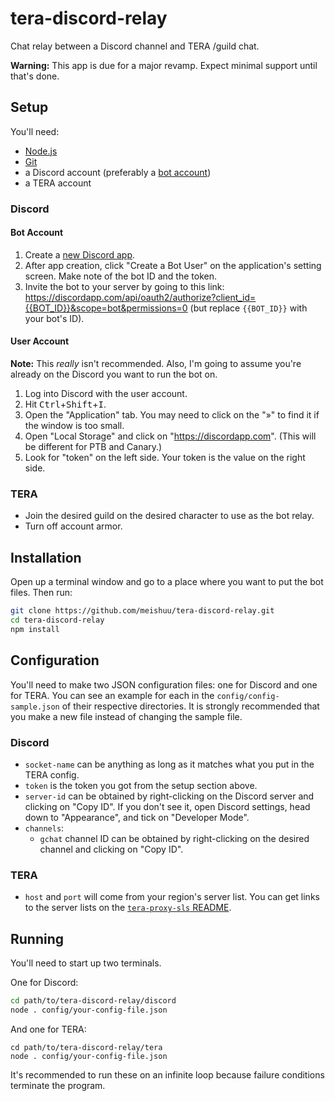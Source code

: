 # tera-discord-relay

Chat relay between a Discord channel and TERA /guild chat.

**Warning:** This app is due for a major revamp. Expect minimal support until that's done.

## Setup

You'll need:
- [Node.js](https://nodejs.org/)
- [Git](https://git-scm.com/)
- a Discord account (preferably a [bot account](https://discordapp.com/developers/docs/topics/oauth2#bots))
- a TERA account

### Discord

#### Bot Account

1. Create a [new Discord app](https://discordapp.com/developers/applications/me/create).
1. After app creation, click "Create a Bot User" on the application's setting screen. Make note of the bot ID and the token.
1. Invite the bot to your server by going to this link: <https://discordapp.com/api/oauth2/authorize?client_id={{BOT_ID}}&scope=bot&permissions=0> (but replace `{{BOT_ID}}` with your bot's ID).

#### User Account

**Note:** This *really* isn't recommended. Also, I'm going to assume you're already on the Discord you want to run the bot on.

1. Log into Discord with the user account.
1. Hit <kbd>Ctrl</kbd>+<kbd>Shift</kbd>+<kbd>I</kbd>.
1. Open the "Application" tab. You may need to click on the "»" to find it if the window is too small.
1. Open "Local Storage" and click on "https://discordapp.com". (This will be different for PTB and Canary.)
1. Look for "token" on the left side. Your token is the value on the right side.

### TERA

- Join the desired guild on the desired character to use as the bot relay.
- Turn off account armor.

## Installation

Open up a terminal window and go to a place where you want to put the bot files. Then run:

```sh
git clone https://github.com/meishuu/tera-discord-relay.git
cd tera-discord-relay
npm install
```

## Configuration

You'll need to make two JSON configuration files: one for Discord and one for TERA. You can see an example for each in the `config/config-sample.json` of their respective directories. It is strongly recommended that you make a new file instead of changing the sample file.

### Discord

- `socket-name` can be anything as long as it matches what you put in the TERA config.
- `token` is the token you got from the setup section above.
- `server-id` can be obtained by right-clicking on the Discord server and clicking on "Copy ID". If you don't see it, open Discord settings, head down to "Appearance", and tick on "Developer Mode".
- `channels`:
  - `gchat` channel ID can be obtained by right-clicking on the desired channel and clicking on "Copy ID".

### TERA

- `host` and `port` will come from your region's server list. You can get links to the server lists on the [`tera-proxy-sls` README](https://github.com/meishuu/tera-proxy-sls#server-urls).

## Running

You'll need to start up two terminals.

One for Discord:

```sh
cd path/to/tera-discord-relay/discord
node . config/your-config-file.json
```

And one for TERA:
```
cd path/to/tera-discord-relay/tera
node . config/your-config-file.json
```

It's recommended to run these on an infinite loop because failure conditions terminate the program.
